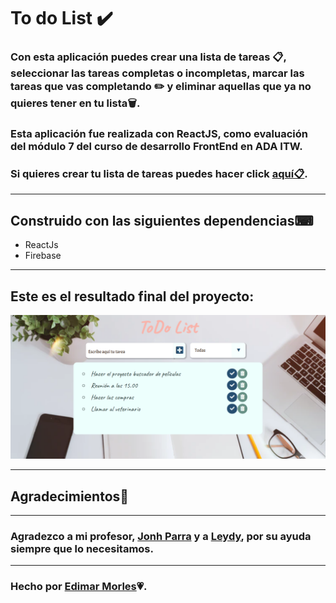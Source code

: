 # To do List ✔️

  ### Con esta aplicación puedes crear una lista de tareas 📋, seleccionar las tareas completas o incompletas, marcar las tareas que vas completando ✏️ y eliminar aquellas que ya no quieres tener en tu lista🗑️.
  ### 

  ### Esta aplicación fue realizada con ReactJS, como evaluación del módulo 7 del curso de desarrollo FrontEnd en ADA ITW.

  ### Si quieres crear tu lista de tareas puedes hacer click [aquí📋](https://edimar-m.github.io/To-do-List/).

 
***
## Construido con las siguientes dependencias⌨

- ReactJs
- Firebase

***
## Este es el resultado final del proyecto:

![images](https://github.com/edimar-m/To-do-List/blob/master/images/screencapture-to-do-list.png)

***
## Agradecimientos🙌
***
### Agradezco a mi profesor, [Jonh Parra](https://github.com/Jonhks) y a [Leydy](https://github.com/leydyk93/), por su ayuda siempre que lo necesitamos.

***
### Hecho por [Edimar Morles](https://github.com/edimar-m)💗.
  